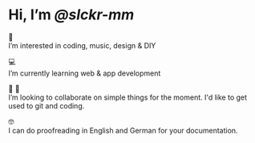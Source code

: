 # Hi, I’m *@slckr-mm*

👀<br>I’m interested in coding, music, design & DIY

💻<br>I’m currently learning web & app development 

🤜 🤛<br>I’m looking to collaborate on simple things for the moment. I'd like to get used to git and coding.

🤓<br>I can do proofreading in English and German for your documentation.
